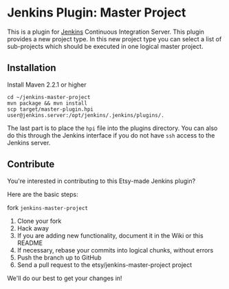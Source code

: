 Jenkins Plugin: Master Project
==============================

This is a plugin for [Jenkins](http://jenkins-ci.org) Continuous Integration Server.  This plugin provides a new project type.  In this new project type you can select a list of sub-projects which should be executed in one logical master project.

Installation
---------------------------

Install Maven 2.2.1 or higher

    cd ~/jenkins-master-project
    mvn package && mvn install
    scp target/master-plugin.hpi user@jenkins.server:/opt/jenkins/.jenkins/plugins/.

The last part is to place the `hpi` file into the plugins directory.  You can also do this through the Jenkins interface if you do not have `ssh` access to the Jenkins server.

Contribute
---------------------------

You're interested in contributing to this Etsy-made Jenkins plugin?

Here are the basic steps:

fork `jenkins-master-project`

1. Clone your fork
2. Hack away
3. If you are adding new functionality, document it in the Wiki or this README
4. If necessary, rebase your commits into logical chunks, without errors
5. Push the branch up to GitHub
6. Send a pull request to the etsy/jenkins-master-project project

We'll do our best to get your changes in!

[jenkins]: http://jenkins-ci.org
[etsy]: http://www.etsy.com
[blog post]: TBD

